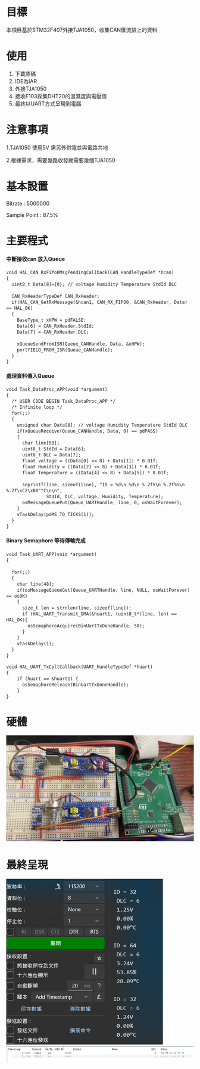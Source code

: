 # 目標
本項目基於STM32F407外接TJA1050，收集CAN匯流排上的資料

# 使用
1. 下載原碼
2. IDE為IAR
3. 外接TJA1050 
4. 接收F103採集DHT20的溫濕度與電壓值
5. 最終以UART方式呈現到電腦

# 注意事項
1.TJA1050 使用5V 需另外供電並與電路共地

2.根據需求，需要幾路收發就需要幾個TJA1050

# 基本設置
Bitrate : 5000000

Sample Point : 87.5%

# 主要程式

#### 中斷接收can 放入Queue
```
void HAL_CAN_RxFifo0MsgPendingCallback(CAN_HandleTypeDef *hcan)
{
  uint8_t Data[8]={0}; // voltage Humidity Temperature StdId DLC
  
  CAN_RxHeaderTypeDef CAN_RxHeader;
  if(HAL_CAN_GetRxMessage(&hcan1, CAN_RX_FIFO0, &CAN_RxHeader, Data) == HAL_OK)
  {
    BaseType_t xHPW = pdFALSE;  
    Data[6] = CAN_RxHeader.StdId;
    Data[7] = CAN_RxHeader.DLC;
    
    xQueueSendFromISR(Queue_CANHandle, Data, &xHPW); 
    portYIELD_FROM_ISR(Queue_CANHandle);
  }
}
```

#### 處理資料傳入Queue
```
void Task_DataProc_APP(void *argument)
{
  /* USER CODE BEGIN Task_DataProc_APP */
  /* Infinite loop */
  for(;;)
  {
    unsigned char Data[8]; // voltage Humidity Temperature StdId DLC
    if(xQueueReceive(Queue_CANHandle, Data, 0) == pdPASS)
    {
      char line[50];
      uint8_t StdId = Data[6];
      uint8_t DLC = Data[7];
      float voltage = ((Data[0] << 8) + Data[1]) * 0.01f;
      float Humidity = ((Data[2] << 8) + Data[3]) * 0.01f;
      float Temperature = ((Data[4] << 8) + Data[5]) * 0.01f;
      
      snprintf(line, sizeof(line), "ID = %d\n %d\n %.2fV\n %.2f%%\n %.2f\xC2\xB0""C\n\n",
               StdId, DLC, voltage, Humidity, Temperature);
      osMessageQueuePut(Queue_UARTHandle, line, 0, osWaitForever);
    }
    vTaskDelay(pdMS_TO_TICKS(1));
  }
}
```
#### Binary Semaphore 等待傳輸完成
```
void Task_UART_APP(void *argument)
{

  for(;;)
  {
    char line[48];
    if(osMessageQueueGet(Queue_UARTHandle, line, NULL, osWaitForever) == osOK)
    {
      size_t len = strnlen(line, sizeof(line));
      if (HAL_UART_Transmit_DMA(&huart1, (uint8_t*)line, len) == HAL_OK){
        osSemaphoreAcquire(BinUartTxDoneHandle, 50);
      }
    }
    vTaskDelay(1);
  }
}
```
```
void HAL_UART_TxCpltCallback(UART_HandleTypeDef *huart)
{
    if (huart == &huart1) {
      osSemaphoreRelease(BinUartTxDoneHandle);
    }
}
```
# 硬體
![image](https://github.com/bmmno-Roy/F407_FreeRTOS_CAN/blob/main/IMG/hardware.jpg)

# 最終呈現
![image](https://github.com/bmmno-Roy/F407_FreeRTOS_CAN/blob/main/IMG/UART.png)
![image](https://github.com/bmmno-Roy/F407_FreeRTOS_CAN/blob/main/IMG/cangaroo.png)

